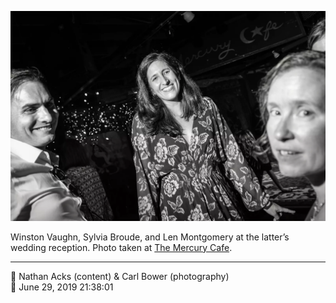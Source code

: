![Winston Vaughn, Sylvia Broude, and Len Montgomery](assets/02a4015e8f2d22ce0e6159290cfc388e.webp)

Winston Vaughn, Sylvia Broude, and Len Montgomery at the latter’s wedding reception. Photo taken at [The Mercury Cafe](http://mercurycafe.com/).

- - - -

<span aria-hidden="true">👥</span> Nathan Acks (content) & Carl Bower (photography)  
<span aria-hidden="true">📅</span> June 29, 2019 21:38:01
